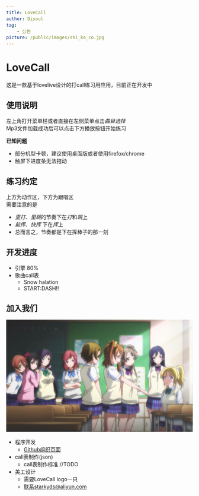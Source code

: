 ```yaml
---
title: LoveCall
author: Disoul
tag:
    - 公告
picture: /public/images/shi_ka_co.jpg
---
```

# LoveCall
这是一款基于lovelive设计的打call练习用应用，目前正在开发中   

## 使用说明
左上角打开菜单栏或者直接在左侧菜单点击*曲目选择*      
Mp3文件加载成功后可以点击下方播放按钮开始练习   

**已知问题**

* 部分机型卡顿，建议使用桌面版或者使用firefox/chrome
* 触屏下进度条无法拖动

## 练习约定
上方为动作区，下方为跟唱区    
需要注意的是

* *里打*、*里跳*的节奏下在*打*和*跳*上
* *前挥*、*快挥* 下在*挥*上
* 总而言之，节奏都是下在挥棒子的那一刻

## 开发进度
* 引擎 80%
* 歌曲call表
    * Snow halation
    * START:DASH!!

## 加入我们
![joinus](/public/images/joinus.png)    

* 程序开发
    * [Github组织页面](https://github.com/LoveCallProject)
* call表制作(json)
    * call表制作标准 //TODO
* 美工设计
    * 需要LoveCall logo一只
    * 联系starkyds@aliyun.com
